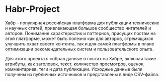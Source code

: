 # Habr-Project

Хабр - популярная российская платформа для публикации технических и научных статей, привлекающая большое сообщество читателей и авторов. Понимание характеристик и паттернов, присущих постам на этой платформе, может быть полезно как для авторов, стремящихся улучшить охват своего контента, так и для самой платформы в плане оптимизации рекомендательных систем и пользовательского опыта.

Для этого проекта я собрал данные о постах на Хабре, включая такие атрибуты, как заголовок, текст, количество просмотров, оценок, комментариев, теги и дата публикации. Исходные данные были получены из публичных источников и представлены в виде CSV-файла.
